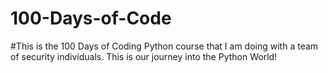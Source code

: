 # 100-Days-of-Code

#This is the 100 Days of Coding Python course that I am doing with a team of security individuals.  This is our journey into the Python World!
